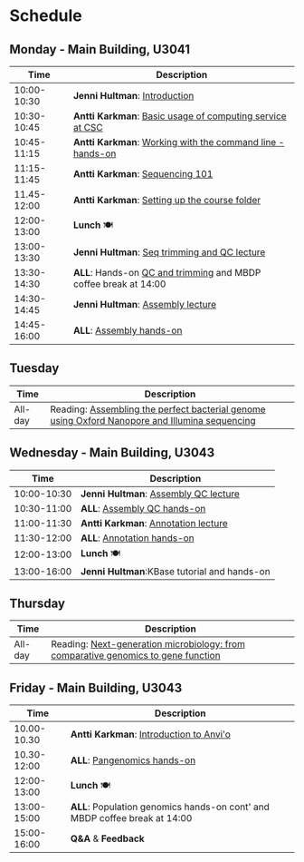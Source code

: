 # Schedule

## Monday - Main Building, U3041

| Time | Description|
| --- | --- |
| 10:00-10:30 | **Jenni Hultman**: [Introduction](Lectures/introduction.pdf)|
| 10:30-10:45 | **Antti Karkman**: [Basic usage of computing service at CSC](Lectures/CSC_basics.pdf) |
| 10:45-11:15 | **Antti Karkman**: [Working with the command line - hands-on](Practicals/commandline.md) |
| 11:15-11:45 | **Antti Karkman**: [Sequencing 101](Lectures/Sequencing101.pdf) |
| 11.45-12:00 | **Antti Karkman**: [Setting up the course folder](Practicals/README.md#setting-up-the-course-folders) |
| 12:00-13:00 | **Lunch** :plate_with_cutlery: |
| 13:00-13:30 | **Jenni Hultman**: [Seq trimming and QC lecture](Lectures/QC_filtering.pdf) |
| 13:30-14:30 | **ALL**: Hands-on [QC and trimming](Practicals/README.md#qc-and-trimming-for-illumina-reads) and MBDP coffee break at 14:00 |
| 14:30-14:45 | **Jenni Hultman**: [Assembly lecture](Lectures/genome_assembly.pdf)|
| 14:45-16:00 | **ALL**: [Assembly hands-on](Practicals/README.md#genome-assembly) |

## Tuesday

| Time | Description |
| --- | --- |
| All-day | Reading: [Assembling the perfect bacterial genome using Oxford Nanopore and Illumina sequencing](Lectures/journal.pcbi.1010905.pdf) |

## Wednesday - Main Building, U3043

| Time | Description |
| --- | --- |
| 10:00-10:30 | **Jenni Hultman**: [Assembly QC lecture](Lectures/lecture_assemblyQC.pdf) |
| 10:30-11:00 | **ALL**: [Assembly QC hands-on](Practicals/README.md#assembly-qc) |
| 11:00-11:30 | **Antti Karkman**: [Annotation lecture](Lectures/Genome_annotation.pdf) |
| 11:30-12:00 | **ALL**: [Annotation hands-on](Practicals/README.md#genome-annotation-with-bakta) |
| 12:00-13:00 | **Lunch** :plate_with_cutlery: |
| 13:00-16:00 | **Jenni Hultman**:KBase tutorial and hands-on |

## Thursday

| Time | Description |
| --- | --- |
| All-day | Reading: [Next-generation microbiology: from comparative genomics to gene function](Lectures/s13059-021-02344-9.pdf)|

## Friday - Main Building, U3043

| Time | Description |
| --- | --- |
| 10.00-10.30 | **Antti Karkman**: [Introduction to Anvi'o](Lectures/Pangenomics.pdf)|
| 10.30-12:00 | **ALL**: [Pangenomics hands-on](Practicals/README.md#pangenomics-with-anvio) |
| 12:00-13:00 | **Lunch** :plate_with_cutlery: |
| 13:00-15:00 | **ALL**: Population genomics hands-on cont' and MBDP coffee break at 14:00|
| 15:00-16:00 | **Q&A** & **Feedback**|
